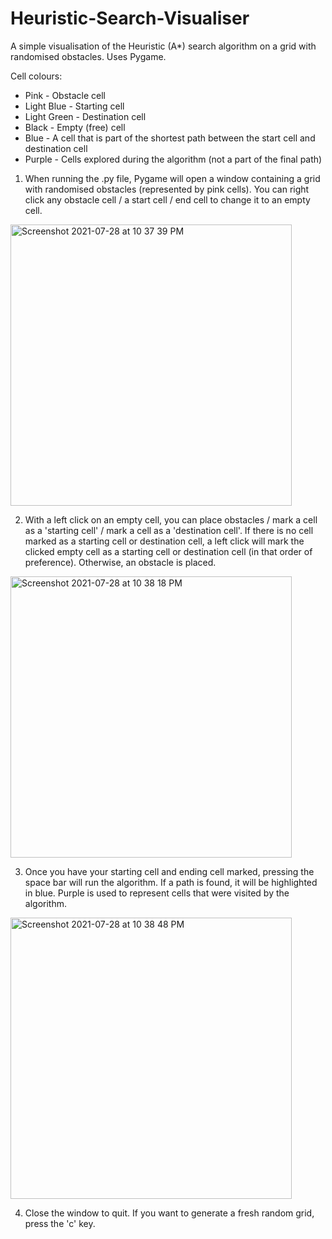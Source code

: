 # Heuristic-Search-Visualiser
A simple visualisation of the Heuristic (A*) search algorithm on a grid with randomised obstacles. Uses Pygame.

Cell colours:
- Pink - Obstacle cell
- Light Blue - Starting cell
- Light Green - Destination cell
- Black - Empty (free) cell
- Blue - A cell that is part of the shortest path between the start cell and destination cell
- Purple - Cells explored during the algorithm (not a part of the final path)

1. When running the .py file, Pygame will open a window containing a grid with randomised obstacles (represented by pink cells). You can right click any obstacle cell / a start cell / end cell to change it to an empty cell.

<img width="450" alt="Screenshot 2021-07-28 at 10 37 39 PM" src="https://user-images.githubusercontent.com/67233931/127366277-adf9110b-f296-42cd-944d-d755eebe2b4a.png">

2. With a left click on an empty cell, you can place obstacles / mark a cell as a 'starting cell' / mark a cell as a 'destination cell'. If there is no cell marked as a starting cell or destination cell, a left click will mark the clicked empty cell as a starting cell or destination cell (in that order of preference). Otherwise, an obstacle is placed.

<img width="450" alt="Screenshot 2021-07-28 at 10 38 18 PM" src="https://user-images.githubusercontent.com/67233931/127366295-8329b697-56d7-453c-b2a6-eae5d04cca21.png">

3. Once you have your starting cell and ending cell marked, pressing the space bar will run the algorithm. If a path is found, it will be highlighted in blue. Purple is used to represent cells that were visited by the algorithm.

<img width="450" alt="Screenshot 2021-07-28 at 10 38 48 PM" src="https://user-images.githubusercontent.com/67233931/127366301-c71a2588-4392-4dfa-adaa-d54d6e38c88d.png">

4. Close the window to quit. If you want to generate a fresh random grid, press the 'c' key.
